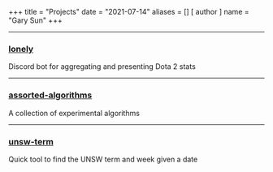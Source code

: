 +++
title = "Projects"
date = "2021-07-14"
aliases = []
[ author ]
  name = "Gary Sun"
+++

---

### [lonely](https://github.com/angary/lonely-bot)
Discord bot for aggregating and presenting Dota 2 stats

---

### [assorted-algorithms](https://github.com/angary/assorted-algorithms)
A collection of experimental algorithms

---

### [unsw-term](https://github.com/angary/unsw-term)
Quick tool to find the UNSW term and week given a date
